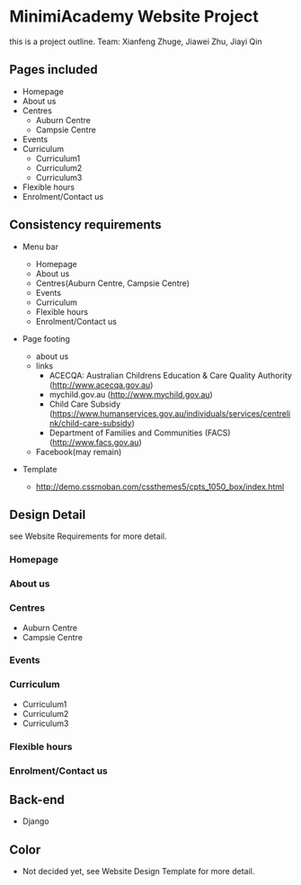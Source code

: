 # MinimiAcademy Website Project #

this is a project outline.
Team: Xianfeng Zhuge, Jiawei Zhu, Jiayi Qin

## Pages included ##

* Homepage
* About us
* Centres
	* Auburn Centre
	* Campsie Centre
* Events
* Curriculum
    * Curriculum1
    * Curriculum2
    * Curriculum3
* Flexible hours
* Enrolment/Contact us 

## Consistency requirements ##

* Menu bar 
    * Homepage
	* About us
    * Centres(Auburn Centre, Campsie Centre)
    * Events
	* Curriculum
    * Flexible hours
    * Enrolment/Contact us
	
* Page footing
	* about us
	* links
		* ACECQA: Australian Childrens Education & Care Quality Authority (http://www.acecqa.gov.au)
		* mychild.gov.au (http://www.mychild.gov.au)
		* Child Care Subsidy (https://www.humanservices.gov.au/individuals/services/centrelink/child-care-subsidy)
		* Department of Families and Communities (FACS) (http://www.facs.gov.au)
	* Facebook(may remain)

* Template

	* http://demo.cssmoban.com/cssthemes5/cpts_1050_box/index.html



## Design Detail ##

see Website Requirements for more detail.

### Homepage ###

### About us ###

### Centres ###

* Auburn Centre
* Campsie Centre

### Events ###

### Curriculum ###

* Curriculum1
* Curriculum2
* Curriculum3
	
### Flexible hours ###

### Enrolment/Contact us ###


## Back-end ##

* Django

## Color ##

* Not decided yet, see Website Design Template for more detail.